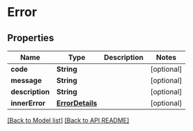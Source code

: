 
# Error
## Properties
Name | Type | Description | Notes
------------ | ------------- | ------------- | -------------
**code** | **String** |  |  [optional]
**message** | **String** |  |  [optional]
**description** | **String** |  |  [optional]
**innerError** | [**ErrorDetails**](ErrorDetails.md) |  |  [optional]




[[Back to Model list]](Models.md) [[Back to API README]](README.md)

